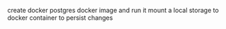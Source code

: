 create docker postgres docker image and run it
mount a local storage to docker container to persist changes

<!-- open another command line window and run cli client to access the database
use client pgcli

create a venv with py 3.9 using
virtualenv venv --python=python3.9
activate the venv -->
